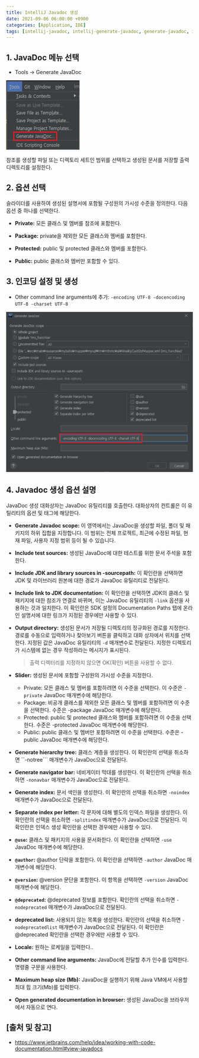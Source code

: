 ```yaml
---
title: IntelliJ Javadoc 생성
date: 2021-09-06 06:00:00 +0900
categories: [Application, IDE]
tags: [intellij-javadoc, intellij-generate-javadoc, generate-javadoc, intellij-javadoc-생성, javadoc-생성]
---
```


## 1. JavaDoc 메뉴 선택

* Tools → Generate JavaDoc

![menu](/assets/img/2021-09-06-intellij-generate-javadoc/menu.png)

참조를 생성할 파일 또는 디렉토리 세트인 범위를 선택하고 생성된 문서를 저장할 출력 디렉토리를 설정한다.

## 2. 옵션 선택
슬라이더를 사용하여 생성된 설명서에 포함될 구성원의 가시성 수준을 정의한다. 다음 옵션 중 하나를 선택한다.

* __Private:__ 모든 클래스 및 멤버를 참조에 포함한다.

* __Package:__ private을 제외한 모든 클래스와 멤버를 포함한다.

* __Protected:__ public 및 protected 클래스와 멤버를 포함한다.

* __Public:__ public 클래스와 멤버만 포함할 수 있다.

## 3. 인코딩 설정 및 생성

* Other command line arguments에 추가: ```-encoding UTF-8 -docencoding UTF-8 -charset UTF-8```

![generate-javadoc](/assets/img/2021-09-06-intellij-generate-javadoc/generate-javadoc.png)

## 4. Javadoc 생성 옵션 설명
JavaDoc 생성 대화상자는 JavaDoc 유틸리티를 호출한다. 대화상자의 컨트롤은 이 유틸리티의 옵션 및 태그에 해당한다.

* __Generate Javadoc scope:__ 이 영역에서는 JavaDoc을 생성할 파일, 폴더 및 패키지의 하위 집합을 지정합니다. 이 범위는 전체 프로젝트, 최근에 수정된 파일, 현재 파일, 사용자 지정 범위 등이 될 수 있습니다.

* __Include test sources:__ 생성된 JavaDoc에 대한 테스트를 위한 문서 주석을 포함한다.

* __Include JDK and library sources in -sourcepath:__ 이 확인란을 선택하면 JDK 및 라이브러리 원본에 대한 경로가 JavaDoc 유틸리티로 전달된다.

* __Include link to JDK documentation:__ 이 확인란을 선택하면 JDK의 클래스 및 패키지에 대한 참조가 연결로 바뀌며, 이는 JavaDoc 유틸리티의 ```-link``` 옵션을 사용하는 것과 일치한다. 이 확인란은 SDK 설정의 Documentation Paths 탭에 온라인 설명서에 대한 링크가 지정된 경우에만 사용할 수 있다.

* __Output directory:__ 생성된 문서가 저장될 디렉토리의 정규화된 경로를 지정한다. 경로를 수동으로 입력하거나 찾아보기 버튼을 클릭하고 대화 상자에서 위치를 선택한다. 지정된 값은 JavaDoc 유틸리티의 ```-d``` 매개변수로 전달된다. 지정한 디렉토리가 시스템에 없는 경우 작성하라는 메시지가 표시된다.

  > 출력 디렉터리를 지정하지 않으면 OK(확인) 버튼을 사용할 수 없다.

* __Slider:__ 생성된 문서에 포함할 구성원의 가시성 수준을 지정한다.
  - Private: 모든 클래스 및 멤버를 포함하려면 이 수준을 선택한다. 이 수준은 ```-private``` JavaDoc 매개변수에 해당한다.
  - Package: 비공개 클래스를 제외한 모든 클래스 및 멤버를 포함하려면 이 수준을 선택한다. 수준은 -package JavaDoc 매개변수에 해당한다.
  - Protected: public 및 protected 클래스와 멤버를 포함하려면 이 수준을 선택한다. 수준은 -protected JavaDoc 매개변수에 해당한다.
  - Public: public 클래스 및 멤버만 포함하려면 이 수준을 선택한다. 수준은 -public JavaDoc 매개변수에 해당한다.

* __Generate hierarchy tree:__ 클래스 계층을 생성한다. 이 확인란의 선택을 취소하면 ``-notree``` 매개변수가 JavaDoc으로 전달된다.

* __Generate navigator bar:__ 네비게이터 막대를 생성한다. 이 확인란의 선택을 취소하면 ```-nonavbar``` 매개변수가 JavaDoc으로 전달된다.

* __Generate index:__ 문서 색인을 생성한다. 이 확인란의 선택을 취소하면 ```-noindex``` 매개변수가 JavaDoc으로 전달된다.

* __Separate index per letter:__ 각 문자에 대해 별도의 인덱스 파일을 생성한다. 이 확인란의 선택을 취소하면 ```-splitindex``` 매개변수가 JavaDoc으로 전달된다. 이 확인란은 인덱스 생성 확인란을 선택한 경우에만 사용할 수 있다.

* __```@use```:__ 클래스 및 패키지의 사용을 문서화한다. 이 확인란을 선택하면 ```-use``` JavaDoc 매개변수에 해당한다.

* __```@author```:__ @author 단락을 포함한다. 이 확인란을 선택하면 ```-author``` JavaDoc 매개변수에 해당한다.

* __```@version```:__ @version 문단을 포함한다. 이 항목을 선택하면 ```-version``` JavaDoc 매개변수에 해당한다.

* __```@deprecated```:__ @deprecated 정보를 포함한다. 확인란의 선택을 취소하면 ```-nodeprecated``` 매개변수가 JavaDoc으로 전달된다.

* __deprecated list:__ 사용되지 않는 목록을 생성한다. 확인란의 선택을 취소하면 ```-nodeprecatedlist``` 매개변수가 JavaDoc으로 전달된다. 이 확인란은 @deprecated 확인란을 선택한 경우에만 사용할 수 있다.

* __Locale:__ 원하는 로케일을 입력한다..

* __Other command line arguments:__ JavaDoc에 전달할 추가 인수를 입력한다. 명령줄 구문을 사용한다.

* __Maximum heap size (Mb):__ JavaDoc을 실행하기 위해 Java VM에서 사용할 최대 힙 크기(Mb)를 입력한다.

* __Open generated documentation in browser:__ 생성된 JavaDoc을 브라우저에서 자동으로 연다.

## [출처 및 참고]
* <https://www.jetbrains.com/help/idea/working-with-code-documentation.html#view-javadocs>
